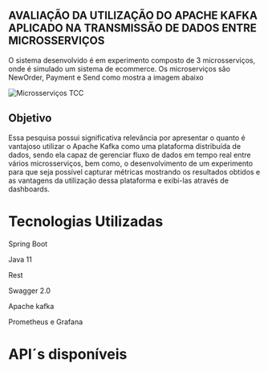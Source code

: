 ## AVALIAÇÃO DA UTILIZAÇÃO DO APACHE KAFKA APLICADO NA TRANSMISSÃO DE DADOS ENTRE MICROSSERVIÇOS

O sistema desenvolvido é em experimento composto de 3 microsserviços, onde é simulado um sistema de ecommerce. Os microserviços são NewOrder, Payment e Send como mostra a imagem abaixo

![Microsserviços TCC](https://user-images.githubusercontent.com/15522192/87034244-ec8f1080-c1bd-11ea-9b76-156dd5c8a634.jpg)

## Objetivo

Essa pesquisa possui significativa relevância por apresentar o quanto é vantajoso utilizar o Apache Kafka como uma plataforma distribuída de dados, sendo ela capaz de gerenciar fluxo de dados em tempo real entre vários microsserviços, bem como, o desenvolvimento de um experimento para que seja possível capturar métricas mostrando os resultados obtidos e as vantagens da utilização dessa plataforma e exibi-las através de dashboards.

# Tecnologias Utilizadas

Spring Boot

Java 11

Rest

Swagger 2.0

Apache kafka

Prometheus e Grafana

# API´s disponíveis

